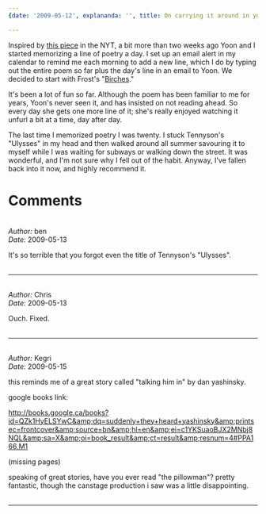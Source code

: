 ```yaml
---
{date: '2009-05-12', explananda: '', title: On carrying it around in your head}

---
```

Inspired by <a href="http://www.nytimes.com/2009/04/05/books/review/Holt-t.html">this piece</a> in the NYT, a bit more than two weeks ago Yoon and I started memorizing a line of poetry a day.  I set up an email alert in my calendar to remind me each morning to add a new line, which I do by typing out the entire poem so far plus the day's line in an email to Yoon.  We decided to start with Frost's "<a href="http://www.bartleby.com/104/66.html">Birches</a>."  

It's been a lot of fun so far.  Although the poem has been familiar to me for years, Yoon's never seen it, and has insisted on not reading ahead.  So every day she gets one more line of it; she's really enjoyed watching it unfurl a bit at a time, day after day.

The last time I memorized poetry I was twenty.  I stuck Tennyson's "Ulysses" in my head and then walked around all summer savouring it to myself while I was waiting for subways or walking down the street.  It was wonderful, and I'm not sure why I fell out of the habit.  Anyway, I've fallen back into it now, and highly recommend it.


<h1>Comments</h1>


<br/>
<em>Author:</em> ben
<br/><em>Date:</em> 2009-05-13

It's so terrible that you forgot even the title of Tennyson's "Ulysses".
<br/>
<br/>

*******************************************************************************



<br/>
<em>Author:</em> Chris
<br/><em>Date:</em> 2009-05-13

Ouch.  Fixed.
<br/>
<br/>

*******************************************************************************



<br/>
<em>Author:</em> Kegri
<br/><em>Date:</em> 2009-05-15

this reminds me of a great story called "talking him in" by dan yashinsky.  

google books link:

http://books.google.ca/books?id=QZk1HyELSYwC&amp;dq=suddenly+they+heard+yashinsky&amp;printsec=frontcover&amp;source=bn&amp;hl=en&amp;ei=c1YKSuaoBJX2MNbj8NQL&amp;sa=X&amp;oi=book_result&amp;ct=result&amp;resnum=4#PPA166,M1

(missing pages)

speaking of great stories, have you ever read "the pillowman"?  pretty fantastic, though the canstage production i saw was a little disappointing.
<br/>
<br/>

*******************************************************************************

